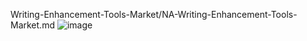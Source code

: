 Writing-Enhancement-Tools-Market/NA-Writing-Enhancement-Tools-Market.md
![image](https://github.com/user-attachments/assets/5bdc0d1f-b1d2-44a0-a2c6-c5f86550f098)

